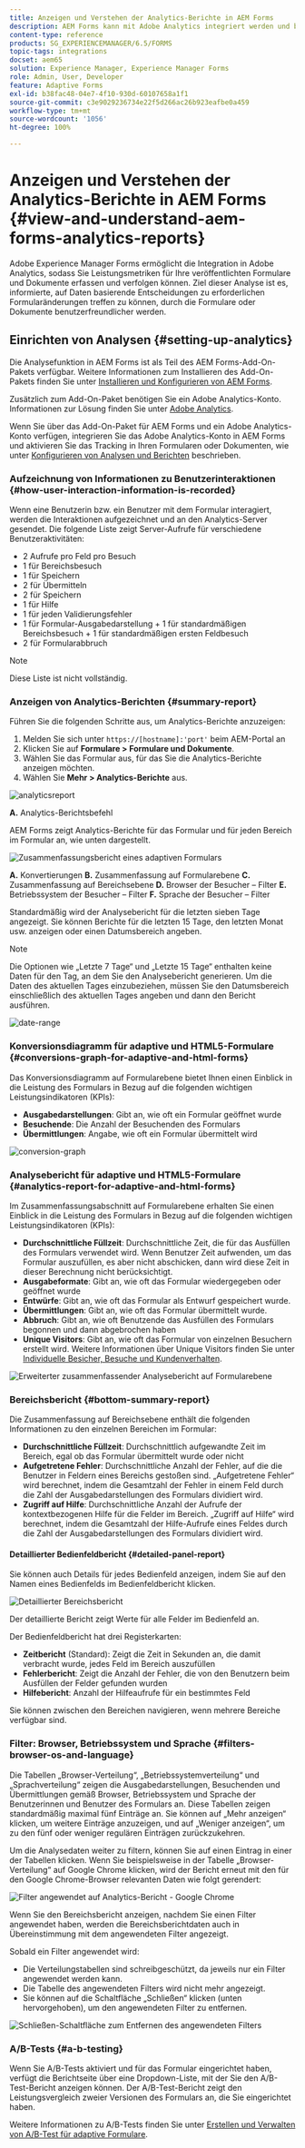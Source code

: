 ```yaml
---
title: Anzeigen und Verstehen der Analytics-Berichte in AEM Forms
description: AEM Forms kann mit Adobe Analytics integriert werden und bietet Ihnen eine Zusammenfassung und detaillierte Analysen zu Ihren veröffentlichten adaptiven Formularen.
content-type: reference
products: SG_EXPERIENCEMANAGER/6.5/FORMS
topic-tags: integrations
docset: aem65
solution: Experience Manager, Experience Manager Forms
role: Admin, User, Developer
feature: Adaptive Forms
exl-id: b38fac48-04e7-4f10-930d-60107658a1f1
source-git-commit: c3e9029236734e22f5d266ac26b923eafbe0a459
workflow-type: tm+mt
source-wordcount: '1056'
ht-degree: 100%

---
```


# Anzeigen und Verstehen der Analytics-Berichte in AEM Forms {#view-and-understand-aem-forms-analytics-reports}

Adobe Experience Manager Forms ermöglicht die Integration in Adobe Analytics, sodass Sie Leistungsmetriken für Ihre veröffentlichten Formulare und Dokumente erfassen und verfolgen können. Ziel dieser Analyse ist es, informierte, auf Daten basierende Entscheidungen zu erforderlichen Formularänderungen treffen zu können, durch die Formulare oder Dokumente benutzerfreundlicher werden.

## Einrichten von Analysen {#setting-up-analytics}

Die Analysefunktion in AEM Forms ist als Teil des AEM Forms-Add-On-Pakets verfügbar. Weitere Informationen zum Installieren des Add-On-Pakets finden Sie unter [Installieren und Konfigurieren von AEM Forms](../../forms/using/installing-configuring-aem-forms-osgi.md).

Zusätzlich zum Add-On-Paket benötigen Sie ein Adobe Analytics-Konto. Informationen zur Lösung finden Sie unter [Adobe Analytics](https://www.adobe.com/de/solutions/digital-analytics.html).

Wenn Sie über das Add-On-Paket für AEM Forms und ein Adobe Analytics-Konto verfügen, integrieren Sie das Adobe Analytics-Konto in AEM Forms und aktivieren Sie das Tracking in Ihren Formularen oder Dokumenten, wie unter [Konfigurieren von Analysen und Berichten](../../forms/using/configure-analytics-forms-documents.md) beschrieben.

### Aufzeichnung von Informationen zu Benutzerinteraktionen {#how-user-interaction-information-is-recorded}

Wenn eine Benutzerin bzw. ein Benutzer mit dem Formular interagiert, werden die Interaktionen aufgezeichnet und an den Analytics-Server gesendet. Die folgende Liste zeigt Server-Aufrufe für verschiedene Benutzeraktivitäten:

* 2 Aufrufe pro Feld pro Besuch
* 1 für Bereichsbesuch
* 1 für Speichern
* 2 für Übermitteln
* 2 für Speichern
* 1 für Hilfe
* 1 für jeden Validierungsfehler
* 1 für Formular-Ausgabedarstellung + 1 für standardmäßigen Bereichsbesuch + 1 für standardmäßigen ersten Feldbesuch
* 2 für Formularabbruch

>[!NOTE]
>
>Diese Liste ist nicht vollständig.

### Anzeigen von Analytics-Berichten {#summary-report}

Führen Sie die folgenden Schritte aus, um Analytics-Berichte anzuzeigen:

1. Melden Sie sich unter `https://[hostname]:'port'` beim AEM-Portal an
1. Klicken Sie auf **Formulare > Formulare und Dokumente**.
1. Wählen Sie das Formular aus, für das Sie die Analytics-Berichte anzeigen möchten.
1. Wählen Sie **Mehr > Analytics-Berichte** aus.

![analyticsreport](assets/analyticsreport.png)

**A.** Analytics-Berichtsbefehl

AEM Forms zeigt Analytics-Berichte für das Formular und für jeden Bereich im Formular an, wie unten dargestellt.

![Zusammenfassungsbericht eines adaptiven Formulars](assets/analyticsdashboard_callout.png)

**A.** Konvertierungen **B.** Zusammenfassung auf Formularebene **C.** Zusammenfassung auf Bereichsebene **D.** Browser der Besucher – Filter **E.** Betriebssystem der Besucher – Filter **F.** Sprache der Besucher – Filter

Standardmäßig wird der Analysebericht für die letzten sieben Tage angezeigt. Sie können Berichte für die letzten 15 Tage, den letzten Monat usw. anzeigen oder einen Datumsbereich angeben.

>[!NOTE]
>
>Die Optionen wie „Letzte 7 Tage“ und „Letzte 15 Tage“ enthalten keine Daten für den Tag, an dem Sie den Analysebericht generieren. Um die Daten des aktuellen Tages einzubeziehen, müssen Sie den Datumsbereich einschließlich des aktuellen Tages angeben und dann den Bericht ausführen.

![date-range](assets/date-range.png)

### Konversionsdiagramm für adaptive und HTML5-Formulare {#conversions-graph-for-adaptive-and-html-forms}

Das Konversionsdiagramm auf Formularebene bietet Ihnen einen Einblick in die Leistung des Formulars in Bezug auf die folgenden wichtigen Leistungsindikatoren (KPIs):

* **Ausgabedarstellungen**: Gibt an, wie oft ein Formular geöffnet wurde
* **Besuchende**: Die Anzahl der Besuchenden des Formulars
* **Übermittlungen**: Angabe, wie oft ein Formular übermittelt wird

![conversion-graph](assets/conversion-graph.png)

### Analysebericht für adaptive und HTML5-Formulare {#analytics-report-for-adaptive-and-html-forms}

Im Zusammenfassungsabschnitt auf Formularebene erhalten Sie einen Einblick in die Leistung des Formulars in Bezug auf die folgenden wichtigen Leistungsindikatoren (KPIs):

* **Durchschnittliche Füllzeit**: Durchschnittliche Zeit, die für das Ausfüllen des Formulars verwendet wird. Wenn Benutzer Zeit aufwenden, um das Formular auszufüllen, es aber nicht abschicken, dann wird diese Zeit in dieser Berechnung nicht berücksichtigt.
* **Ausgabeformate**: Gibt an, wie oft das Formular wiedergegeben oder geöffnet wurde
* **Entwürfe**: Gibt an, wie oft das Formular als Entwurf gespeichert wurde.
* **Übermittlungen**: Gibt an, wie oft das Formular übermittelt wurde.
* **Abbruch**: Gibt an, wie oft Benutzende das Ausfüllen des Formulars begonnen und dann abgebrochen haben
* **Unique Visitors**: Gibt an, wie oft das Formular von einzelnen Besuchern erstellt wird. Weitere Informationen über Unique Visitors finden Sie unter [Individuelle Besicher, Besuche und Kundenverhalten](https://helpx.adobe.com/de/analytics/kb/unique-visitors-visitor-behavior.html). 

![Erweiterter zusammenfassender Analysebericht auf Formularebene](assets/analytics-report.png)

### Bereichsbericht {#bottom-summary-report}

Die Zusammenfassung auf Bereichsebene enthält die folgenden Informationen zu den einzelnen Bereichen im Formular:

* **Durchschnittliche Füllzeit**: Durchschnittlich aufgewandte Zeit im Bereich, egal ob das Formular übermittelt wurde oder nicht 
* **Aufgetretene Fehler**: Durchschnittliche Anzahl der Fehler, auf die die Benutzer in Feldern eines Bereichs gestoßen sind. „Aufgetretene Fehler“ wird berechnet, indem die Gesamtzahl der Fehler in einem Feld durch die Zahl der Ausgabedarstellungen des Formulars dividiert wird. 
* **Zugriff auf Hilfe**: Durchschnittliche Anzahl der Aufrufe der kontextbezogenen Hilfe für die Felder im Bereich. „Zugriff auf Hilfe“ wird berechnet, indem die Gesamtzahl der Hilfe-Aufrufe eines Feldes durch die Zahl der Ausgabedarstellungen des Formulars dividiert wird.

#### Detaillierter Bedienfeldbericht {#detailed-panel-report}

Sie können auch Details für jedes Bedienfeld anzeigen, indem Sie auf den Namen eines Bedienfelds im Bedienfeldbericht klicken.

![Detaillierter Bereichsbericht](assets/panel-report-detailed.png)

Der detaillierte Bericht zeigt Werte für alle Felder im Bedienfeld an.

Der Bedienfeldbericht hat drei Registerkarten:

* **Zeitbericht** (Standard): Zeigt die Zeit in Sekunden an, die damit verbracht wurde, jedes Feld im Bereich auszufüllen
* **Fehlerbericht**: Zeigt die Anzahl der Fehler, die von den Benutzern beim Ausfüllen der Felder gefunden wurden
* **Hilfebericht**: Anzahl der Hilfeaufrufe für ein bestimmtes Feld

Sie können zwischen den Bereichen navigieren, wenn mehrere Bereiche verfügbar sind.

### Filter: Browser, Betriebssystem und Sprache {#filters-browser-os-and-language}

Die Tabellen „Browser-Verteilung“, „Betriebssystemverteilung“ und „Sprachverteilung“ zeigen die Ausgabedarstellungen, Besuchenden und Übermittlungen gemäß Browser, Betriebssystem und Sprache der Benutzerinnen und Benutzer des Formulars an. Diese Tabellen zeigen standardmäßig maximal fünf Einträge an. Sie können auf „Mehr anzeigen“ klicken, um weitere Einträge anzuzeigen, und auf „Weniger anzeigen“, um zu den fünf oder weniger regulären Einträgen zurückzukehren.

Um die Analysedaten weiter zu filtern, können Sie auf einen Eintrag in einer der Tabellen klicken. Wenn Sie beispielsweise in der Tabelle „Browser-Verteilung“ auf Google Chrome klicken, wird der Bericht erneut mit den für den Google Chrome-Browser relevanten Daten wie folgt gerendert:

![Filter angewendet auf Analytics-Bericht - Google Chrome ](assets/filter-1.png)

Wenn Sie den Bereichsbericht anzeigen, nachdem Sie einen Filter angewendet haben, werden die Bereichsberichtdaten auch in Übereinstimmung mit dem angewendeten Filter angezeigt.

 Sobald ein Filter angewendet wird:

* Die Verteilungstabellen sind schreibgeschützt, da jeweils nur ein Filter angewendet werden kann.
* Die Tabelle des angewendeten Filters wird nicht mehr angezeigt.
* Sie können auf die Schaltfläche „Schließen“ klicken (unten hervorgehoben), um den angewendeten Filter zu entfernen.

![Schließen-Schaltfläche zum Entfernen des angewendeten Filters](assets/close-filter.png)

### A/B-Tests {#a-b-testing}

Wenn Sie A/B-Tests aktiviert und für das Formular eingerichtet haben, verfügt die Berichtseite über eine Dropdown-Liste, mit der Sie den A/B-Test-Bericht anzeigen können. Der A/B-Test-Bericht zeigt den Leistungsvergleich zweier Versionen des Formulars an, die Sie eingerichtet haben. 

Weitere Informationen zu A/B-Tests finden Sie unter [Erstellen und Verwalten von A/B-Test für adaptive Formulare](../../forms/using/ab-testing-adaptive-forms.md).
